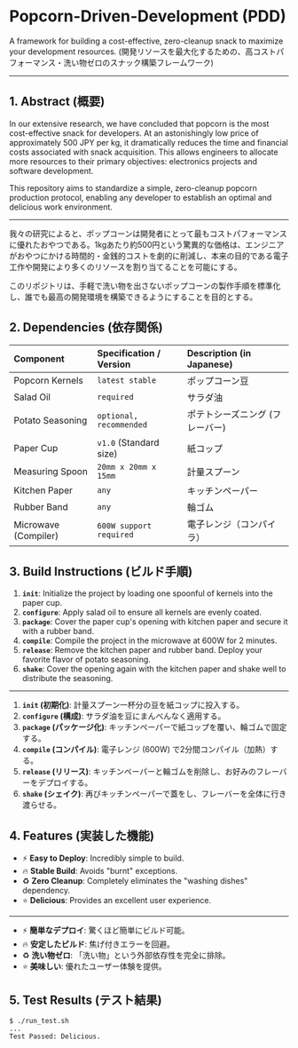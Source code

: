 # Popcorn-Driven-Development (PDD)

A framework for building a cost-effective, zero-cleanup snack to maximize your development resources.
(開発リソースを最大化するための、高コストパフォーマンス・洗い物ゼロのスナック構築フレームワーク)

---

## 1. Abstract (概要)

In our extensive research, we have concluded that popcorn is the most cost-effective snack for developers. At an astonishingly low price of approximately 500 JPY per kg, it dramatically reduces the time and financial costs associated with snack acquisition. This allows engineers to allocate more resources to their primary objectives: electronics projects and software development.

This repository aims to standardize a simple, zero-cleanup popcorn production protocol, enabling any developer to establish an optimal and delicious work environment.

****

我々の研究によると、ポップコーンは開発者にとって最もコストパフォーマンスに優れたおやつである。1kgあたり約500円という驚異的な価格は、エンジニアがおやつにかける時間的・金銭的コストを劇的に削減し、本来の目的である電子工作や開発により多くのリソースを割り当てることを可能にする。

このリポジトリは、手軽で洗い物を出さないポップコーンの製作手順を標準化し、誰でも最高の開発環境を構築できるようにすることを目的とする。

## 2. Dependencies (依存関係)

| Component | Specification / Version | Description (in Japanese) |
| :--- | :--- | :--- |
| Popcorn Kernels | `latest stable` | ポップコーン豆 |
| Salad Oil | `required` | サラダ油 |
| Potato Seasoning | `optional, recommended` | ポテトシーズニング (フレーバー) |
| Paper Cup | `v1.0` (Standard size) | 紙コップ |
| Measuring Spoon | `20mm x 20mm x 15mm` | 計量スプーン |
| Kitchen Paper | `any` | キッチンペーパー |
| Rubber Band | `any` | 輪ゴム |
| Microwave (Compiler) | `600W support required` | 電子レンジ（コンパイラ） |

## 3. Build Instructions (ビルド手順)

1.  **`init`**: Initialize the project by loading one spoonful of kernels into the paper cup.
2.  **`configure`**: Apply salad oil to ensure all kernels are evenly coated.
3.  **`package`**: Cover the paper cup's opening with kitchen paper and secure it with a rubber band.
4.  **`compile`**: Compile the project in the microwave at 600W for 2 minutes.
5.  **`release`**: Remove the kitchen paper and rubber band. Deploy your favorite flavor of potato seasoning.
6.  **`shake`**: Cover the opening again with the kitchen paper and shake well to distribute the seasoning.

****

1.  **`init` (初期化)**: 計量スプーン一杯分の豆を紙コップに投入する。
2.  **`configure` (構成)**: サラダ油を豆にまんべんなく適用する。
3.  **`package` (パッケージ化)**: キッチンペーパーで紙コップを覆い、輪ゴムで固定する。
4.  **`compile` (コンパイル)**: 電子レンジ (600W) で2分間コンパイル（加熱）する。
5.  **`release` (リリース)**: キッチンペーパーと輪ゴムを削除し、お好みのフレーバーをデプロイする。
6.  **`shake` (シェイク)**: 再びキッチンペーパーで蓋をし、フレーバーを全体に行き渡らせる。

## 4. Features (実装した機能)

-   :zap: **Easy to Deploy**: Incredibly simple to build.
-   :fire: **Stable Build**: Avoids "burnt" exceptions.
-   :recycle: **Zero Cleanup**: Completely eliminates the "washing dishes" dependency.
-   :star: **Delicious**: Provides an excellent user experience.

****

-   :zap: **簡単なデプロイ**: 驚くほど簡単にビルド可能。
-   :fire: **安定したビルド**: 焦げ付きエラーを回避。
-   :recycle: **洗い物ゼロ**: 「洗い物」という外部依存性を完全に排除。
-   :star: **美味しい**: 優れたユーザー体験を提供。

## 5. Test Results (テスト結果)

```shell
$ ./run_test.sh
...
Test Passed: Delicious.
